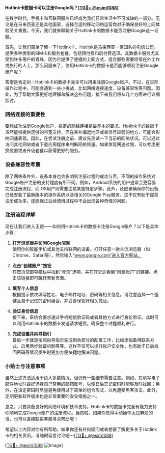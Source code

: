 **Hotlink卡数据卡可以注册Google吗？[[TG💪+ @esim1088](https://t.me/s/esim1088)]**

在数字时代，手机卡和互联网服务已经成为我们日常生活中不可或缺的一部分。无论是在马来西亚还是其他国家，选择合适的移动网络运营商对于确保良好的上网体验至关重要。今天，我们就来聊聊关于Hotlink卡的数据卡能否注册Google这一话题。

首先，让我们简单了解一下Hotlink卡。Hotlink是马来西亚一家知名的电信公司，提供多种类型的SIM卡和服务套餐，包括预付费和后付费选项。其数据卡服务尤其受到许多用户的青睐，因为它提供了便捷的上网方式，适合那些需要经常在外工作或旅行的人士。那么问题来了，使用Hotlink卡的数据卡是否能够顺利注册Google账户呢？

答案是肯定的！Hotlink卡的数据卡完全可以用来注册Google账户。不过，在实际操作过程中，可能会遇到一些小挑战，比如网络连接速度、设备兼容性等问题。因此，为了帮助大家更好地理解和解决这些问题，接下来我们将从几个方面进行详细探讨。

### 网络连接的重要性

要想成功注册Google账户，稳定的网络连接是最基本的要求。Hotlink卡的数据卡虽然能够提供足够的带宽支持，但在某些偏远地区或者信号较弱的地方，可能会影响网速表现。因此，在尝试注册之前，建议先测试一下当前的网络状况。可以通过访问其他网站或者下载应用程序来判断网络质量。如果发现网速过慢，可以考虑更换位置或者升级套餐以获得更好的服务。

### 设备兼容性考量

除了网络条件外，设备本身也会影响到注册过程的成功与否。不同的操作系统对Google账户注册的支持程度有所不同。例如，Android系统的用户通常会更容易完成注册流程，而iOS用户则需要注意某些特定步骤。此外，还应该确保你的设备已经安装了最新版本的操作系统以及相关的Google Play服务。这不仅有助于提高注册成功率，还能保证后续使用过程中不会出现各种奇怪的问题。

### 注册流程详解

现在让我们进入正题——如何用Hotlink卡的数据卡注册Google账户？以下是具体步骤：

1. **打开浏览器并访问Google官网**  
   使用你的智能手机或其他支持联网的设备，打开任意一款主流浏览器（如Chrome、Safari等），然后输入“www.google.com”进入官方网站。

2. **点击“创建账户”按钮**  
   在首页顶部导航栏中找到“登录”选项，并在其旁边看到“创建账户”的链接。点击该链接即可跳转至新页面。

3. **填写个人信息**  
   根据提示依次填写姓名、电子邮件地址、密码等相关信息。请注意选择一个强健且易于记忆的密码组合，并妥善保管好相关凭证。

4. **验证身份信息**  
   接下来，系统会要求通过手机短信验证码或者其他方式进行身份验证。此时可以利用Hotlink卡的数据卡发送请求短信，确保整个过程顺利进行。

5. **完成设置并向导指引**  
   最后一步就是按照向导指示完成剩余部分的配置工作，比如添加备用联系方式、启用两步验证机制等等。这样不仅可以提升账户安全性，也有助于日后找回密码等情况发生时更加方便快捷地解决问题。

### 小贴士与注意事项

虽然上述方法适用于绝大多数情况，但仍有一些细节需要注意。例如，在填写电子邮件地址时最好选择自己常用的邮箱账号，以便日后忘记密码时能够及时找回；另外，在设定密码时尽量避免使用过于简单的组合形式，以免遭受黑客攻击。此外，定期更新软件版本也是非常重要的安全措施之一。

总之，只要具备良好的网络环境和技术支持，Hotlink卡的数据卡完全有能力支持你顺利完成Google账户的注册流程。当然啦，如果你觉得手动操作太过麻烦的话，也可以直接联系客服寻求帮助哦！

希望以上内容对你有所帮助。如果你还有任何疑问或者想要了解更多关于Hotlink卡的相关资讯，请随时留言讨论吧～[[TG💪+ @esim1088](https://t.me/s/esim1088)]

[[TG💪+ @esim1088](https://t.me/s/esim1088) ![Image](https://i.postimg.cc/4NQfJmqS/Snipaste-2025-05-13-00-14-12.png)]